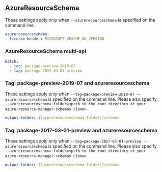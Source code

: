 ## AzureResourceSchema

These settings apply only when `--azureresourceschema` is specified on the command line.

``` yaml $(azureresourceschema)
azureresourceschema:
  license-header: MICROSOFT_APACHE_NO_VERSION
```

### AzureResourceSchema multi-api

``` yaml $(azureresourceschema) && $(multiapi)
batch:
  - tag: package-preview-2019-07
  - tag: package-2017-03-01-preview
```

### Tag: package-preview-2019-07 and azureresourceschema

These settings apply only when `--tag=package-preview-2019-07 --azureresourceschema` is specified on the command line.
Please also specify `--azureresourceschema-folder=<path to the root directory of your azure-resource-manager-schemas clone>`.

``` yaml $(tag) == 'package-preview-2019-07' && $(azureresourceschema)
output-folder: $(azureresourceschema-folder)/schemas
```

### Tag: package-2017-03-01-preview and azureresourceschema

These settings apply only when `--tag=package-2017-03-01-preview --azureresourceschema` is specified on the command line.
Please also specify `--azureresourceschema-folder=<path to the root directory of your azure-resource-manager-schemas clone>`.

``` yaml $(tag) == 'package-2017-03-01-preview' && $(azureresourceschema)
output-folder: $(azureresourceschema-folder)/schemas
```
